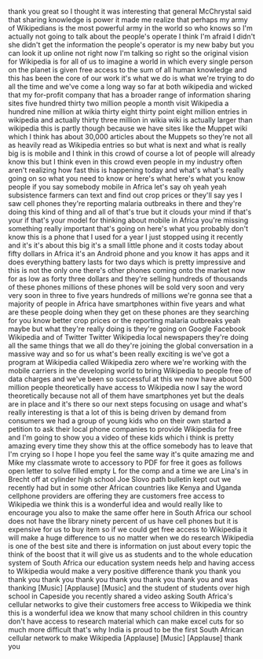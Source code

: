 
thank you great so I thought it was
interesting that general McChrystal said
that sharing knowledge is power it made
me realize that perhaps my army of
Wikipedians is the most powerful army in
the world
so who knows so I&#39;m actually not going
to talk about the people&#39;s operate I
think I&#39;m afraid I didn&#39;t she didn&#39;t get
the information the people&#39;s operator is
my new baby but you can look it up
online not right now I&#39;m talking so
right so the original vision for
Wikipedia is for all of us to imagine a
world in which every single person on
the planet is given free access to the
sum of all human knowledge and this has
been the core of our work it&#39;s what we
do is what we&#39;re trying to do all the
time and we&#39;ve come a long way so far at
both wikipedia and wicked that my
for-profit company that has a broader
range of information sharing sites five
hundred thirty two million people a
month visit Wikipedia a hundred nine
million at wikia thirty eight thirty
point eight million entries in wikipedia
and actually thirty three million in
wikia wiki is actually larger than
wikipedia this is partly though because
we have sites like the Muppet wiki which
I think has about 30,000 articles about
the Muppets so they&#39;re not all as
heavily read as Wikipedia entries so but
what is next and what is really big is
is mobile and I think in this crowd of
course a lot of people will already know
this but I think even in this crowd even
people in my industry often aren&#39;t
realizing how fast this is happening
today and what&#39;s what&#39;s really going on
so what you need to know or here&#39;s what
here&#39;s what you know people if you say
somebody mobile in Africa let&#39;s say oh
yeah yeah subsistence farmers can text
and find out crop prices or they&#39;ll say
yes I saw cell phones they&#39;re reporting
malaria outbreaks in there and they&#39;re
doing this kind of thing and all of
that&#39;s true but it clouds your mind if
that&#39;s your if that&#39;s your model for
thinking about mobile in Africa you&#39;re
missing something really important
that&#39;s going on here&#39;s what you probably
don&#39;t know this is a phone that I used
for a year I just stopped using it
recently and it&#39;s it&#39;s about this big
it&#39;s a small little phone and it costs
today about fifty dollars in Africa it&#39;s
an Android phone and you know it has
apps and it does everything
battery lasts for two days which is
pretty impressive and this is not the
only one there&#39;s other phones coming
onto the market now for as low as forty
three dollars and they&#39;re selling
hundreds of thousands of these phones
millions of these phones will be sold
very soon and very very soon in three to
five years hundreds of millions we&#39;re
gonna see that a majority of people in
Africa have smartphones within five
years and what are these people doing
when they get on these phones are they
searching for you know better crop
prices or the reporting malaria
outbreaks yeah maybe but what they&#39;re
really doing is they&#39;re going on Google
Facebook Wikipedia and of Twitter
Twitter Wikipedia local newspapers
they&#39;re doing all the same things that
we all do they&#39;re joining the global
conversation in a massive way and so for
us what&#39;s been really exciting is we&#39;ve
got a program at Wikipedia called
Wikipedia zero where we&#39;re working with
the mobile carriers in the developing
world to bring Wikipedia to people free
of data charges and we&#39;ve been so
successful at this we now have about 500
million people theoretically have access
to Wikipedia now I say the word
theoretically because not all of them
have smartphones yet but the deals are
in place and it&#39;s there so our next
steps focusing on usage and what&#39;s
really interesting is that a lot of this
is being driven by demand from consumers
we had a group of young kids who on
their own started a petition to ask
their local phone companies to provide
Wikipedia for free and I&#39;m going to show
you a video of these kids which i think
is pretty amazing every time they show
this at the office somebody has to leave
that I&#39;m crying so I hope I hope you
feel the same way it&#39;s quite amazing me
and Mike
my classmate wrote to accessory to PDF
for free it goes as follows open letter
to solve filled empty L for the comp and
a time we are Lina&#39;s in Brecht off at
cylinder high school Joe Slovo path
bulletin kept out we recently had but in
some other African countries like Kenya
and Uganda cellphone providers are
offering they are customers free access
to Wikipedia we think this is a
wonderful idea and would really like to
encourage you also to make the same
offer here in South Africa our school
does not have the library ninety percent
of us have cell phones but it is
expensive for us to buy item so if we
could get free access to Wikipedia it
will make a huge difference to us no
matter when we do research Wikipedia is
one of the best site and there is
information on just about every topic
the think of the boost that it will give
us as students and to the whole
education system of South Africa our
education system needs help and having
access to Wikipedia would make a very
positive difference thank you thank you
thank you thank you
thank you thank you thank you thank you
and was thanking
[Music]
[Applause]
[Music]
and the student of students over high
school in Capeside you recently shared a
video asking South Africa&#39;s cellular
networks to give their customers free
access to Wikipedia we think this is a
wonderful idea we know that many school
children in this country don&#39;t have
access to research material which can
make excel cuts for so much more
difficult
that&#39;s why India is proud to be the
first South African cellular network to
make Wikipedia
[Applause]
[Music]
[Applause]
thank you
